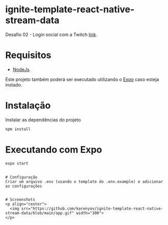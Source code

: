 # ignite-template-react-native-stream-data
Desafio 02 - Login social com a Twitch [link](https://efficient-sloth-d85.notion.site/Desafio-02-Login-social-com-a-Twitch-df08c41b20644d4b87bee2eaac131ddc).

# Requisitos
- [NodeJs](https://nodejs.org/en/).

Este projeto também poderá ser executado utilizando o [Expo](https://www.npmjs.com/package/expo) caso esteja instado.

# Instalação 
Instalar as dependências do projeto
```sh
npm install
```

# Executando com Expo 
```sh
expo start
```

```

# Configuração
Criar um arquivo .env (usando o template do .env.example) e adicionar as configurações


# Screenshots
<p align="center">
  <img src="https://github.com/karenyov/ignite-template-react-native-stream-data/blob/main/app.gif" width="300">
</p>
